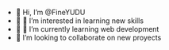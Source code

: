 <ul>
    <li>👋 Hi, I’m @FineYUDU </li>
    <li>👋 👀 I’m interested in learning new skills</li>
    <li>👋 🌱 I’m currently learning web development </li>
    <li>💞️ I’m looking to collaborate on new proyects </li>    
</ul>
<!---
FineYUDU/FineYUDU is a ✨ special ✨ repository because its `README.md` (this file) appears on your GitHub profile.
You can click the Preview link to take a look at your changes.
--->
